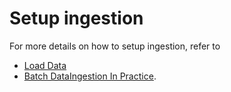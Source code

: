 # Setup ingestion

For more details on how to setup ingestion, refer to&#x20;

* [Load Data](../../basics/components/segment.md#creating-a-segment)&#x20;
* [Batch DataIngestion In Practice](../../users/tutorials/batch-data-ingestion-in-practice.md).
